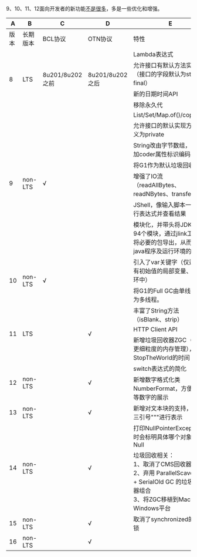 9、10、11、12面向开发者的新功能[不是很多](https://blog.csdn.net/m0_38001814/article/details/88831037)，多是一些优化和增强。


<table cellspacing="0" cellpadding="0">
	<thead>
		<tr><th style="width:60px;">A</th><th style="width:100px;">B</th><th style="width:100px;">C</th><th style="width:100px;">D</th><th>E</th></tr>
	</thead>
	<tbody>
		<tr style="height: 20px"><td>版本</td><td>长期版本</td><td>BCL协议</td><td>OTN协议</td><td>特性</td></tr>
		<tr style="height: 20px"><td rowspan="4">8</td><td rowspan="4">LTS</td><td rowspan="4">8u201/8u202之前</td><td rowspan="4">8u201/8u202之后</td><td>Lambda表达式</td></tr>
		<tr style="height: 20px"><td>允许接口有默认方法实现（接口的字段默认为static final）</td></tr>
		<tr style="height: 20px"><td>新的日期时间API</td></tr>
		<tr style="height: 20px"><td>移除永久代</td></tr>
		<tr style="height: 20px"><td rowspan="7">9</td><td rowspan="7">non-LTS</td><td rowspan="7">√</td><td rowspan="7"></td><td>List/Set/Map.of()/copyOf()</td></tr>
		<tr style="height: 20px"><td>允许接口的默认实现方法定义为private</td></tr>
		<tr style="height: 20px"><td>String改由字节数组，并增加coder属性标识编码</td></tr>
		<tr style="height: 20px"><td>将G1作为默认垃圾回收器</td></tr>
		<tr style="height: 20px"><td>增强了IO流（readAllBytes、readNBytes、transferTo）</td></tr>
		<tr style="height: 20px"><td>JShell，像输入脚本一样运行表达式并查看结果</td></tr>
		<tr style="height: 20px"><td>模块化，并带头将JDK分为94个模块，通过jlink工具只将必要的包导出，从而减小java程序及运行环境的体积</td></tr>
		<tr style="height: 20px"><td rowspan="2">10</td><td rowspan="2">non-LTS</td><td rowspan="2">√</td><td rowspan="2"></td><td>引入了var关键字（仅适用于有初始值的局部变量、for循环中）</td></tr>
		<tr style="height: 20px"><td>将G1的Full GC由单线程改为多线程。</td></tr>
		<tr style="height: 20px"><td rowspan="3">11</td><td rowspan="3">LTS</td><td rowspan="3"></td><td rowspan="3">√</td><td>丰富了String方法（isBlank、strip）</td></tr>
		<tr style="height: 20px"><td>HTTP Client API</td></tr>
		<tr style="height: 20px"><td>新增垃圾回收器ZGC（采用更细粒度的内存管理），减少StopTheWorld的时间</td></tr>
		<tr style="height: 20px"><td rowspan="2">12</td><td rowspan="2">non-LTS</td><td rowspan="2"></td><td rowspan="2">√</td><td>switch表达式的简化</td></tr>
		<tr style="height: 20px"><td>新增数字格式化类NumberFormat，方便工资等数字的展示</td></tr>
		<tr style="height: 20px"><td>13</td><td>non-LTS</td><td></td><td>√</td><td>新增对文本块的支持，使用三引号&quot;&quot;&quot;进行表示</td></tr>
		<tr style="height: 20px"><td rowspan="2">14</td><td rowspan="2">non-LTS</td><td rowspan="2"></td><td rowspan="2">√</td><td>打印NullPointerException时会标明具体哪个对象为Null</td></tr>
		<tr style="height: 20px"><td>垃圾回收相关：<br>1、取消了CMS回收器<br>2、弃用 ParallelScavenge + SerialOld GC 的垃圾回收器组合<br>3、将ZGC移植到MacOS、Windows平台</td></tr>
		<tr style="height: 20px"><td>15</td><td>non-LTS</td><td></td><td>√</td><td>取消了synchronized的偏向锁</td></tr>
		<tr style="height: 20px"><td>16</td><td>non-LTS</td><td></td><td>√</td><td></td></tr>
	</tbody>
</table>
